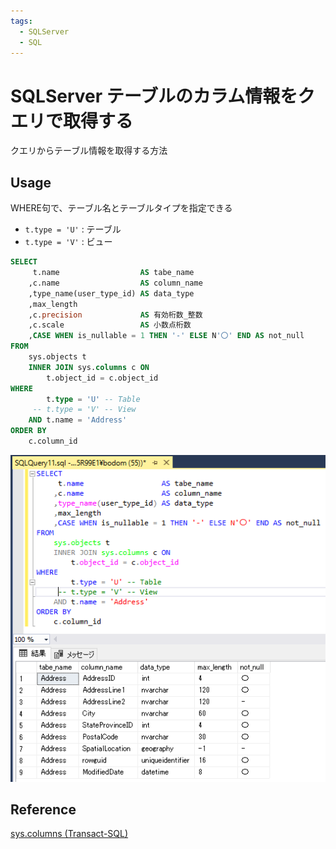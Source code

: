 ```yaml
---
tags:
  - SQLServer
  - SQL
---
```


# SQLServer テーブルのカラム情報をクエリで取得する

クエリからテーブル情報を取得する方法

## Usage

WHERE句で、テーブル名とテーブルタイプを指定できる

- `t.type = 'U'` : テーブル
- `t.type = 'V'` : ビュー

```sql
SELECT
     t.name                  AS tabe_name
    ,c.name                  AS column_name
    ,type_name(user_type_id) AS data_type
    ,max_length
    ,c.precision             AS 有効桁数_整数
    ,c.scale                 AS 小数点桁数
    ,CASE WHEN is_nullable = 1 THEN '-' ELSE N'〇' END AS not_null
FROM
    sys.objects t
    INNER JOIN sys.columns c ON
        t.object_id = c.object_id
WHERE
        t.type = 'U' -- Table
     -- t.type = 'V' -- View
    AND t.name = 'Address'
ORDER BY
    c.column_id
```

![query result](img/sys_columns_result.png)

## Reference
[sys.columns (Transact-SQL)](https://learn.microsoft.com/ja-jp/sql/relational-databases/system-catalog-views/sys-columns-transact-sql?view=sql-server-ver16)
